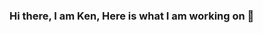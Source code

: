 ### Hi there, I am Ken, Here is what I am working on 👋

<!--
**k1863/k1863** is a ✨ _special_ ✨ repository because its `README.md` (this file) appears on your GitHub profile.

Here are some ideas to get you started:

- 🔭 I’m currently working on ...Real Estate Web App
- 🌱 I’m currently learning ...ReactJs, Redux 
- 👯 I’m looking to collaborate on ...ReactJs
- 🤔 I’m looking for help with ...finding a code mentor
- 💬 Ask me about ...anything
- 📫 How to reach me: ... https://twitter.com/ken_nzau
- 😄 Pronouns: ...He/Him
- ⚡ Fun fact: ...I am a Kenyan Living in Brazil.
-->
